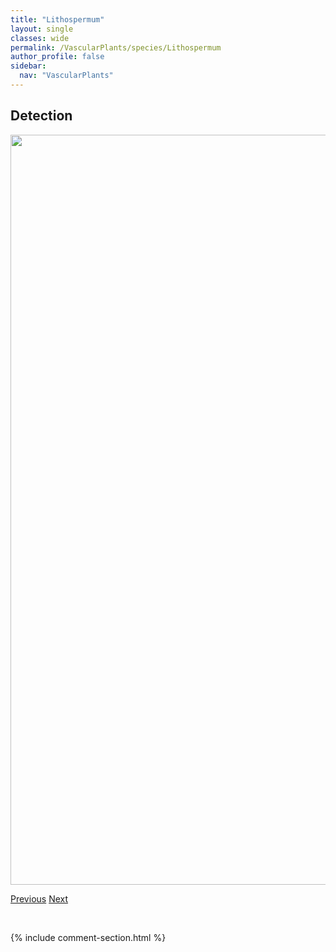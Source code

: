 ```yaml
---
title: "Lithospermum"
layout: single
classes: wide
permalink: /VascularPlants/species/Lithospermum
author_profile: false
sidebar:
  nav: "VascularPlants"
---
```


<h2>Detection</h2>

<a href="https://drive.google.com/uc?export=view&id=1l66XWyhQdzb6TO1ceOJb1tk41YAK6IrD">
<img src="https://drive.google.com/uc?export=view&id=1l66XWyhQdzb6TO1ceOJb1tk41YAK6IrD" height = "1200" width = "800">
</a>


<a href="/DevelopmentWebsite/VascularPlants/species/LiparisLoeselii" class="pagination--pager" title="Liparis loeselii">Previous</a> <a href="/DevelopmentWebsite/VascularPlants/species/LithospermumIncisum" class="pagination--pager" title="Lithospermum incisum">Next</a>

<p>&nbsp;</p>

{% include comment-section.html %}
